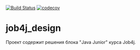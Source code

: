 [![Build Status](https://www.travis-ci.com/AlexeyEsipov/job4j_design.svg?branch=master)](https://www.travis-ci.com/AlexeyEsipov/job4j_design)
[![codecov](https://codecov.io/gh/AlexeyEsipov/job4j_design/branch/master/graph/badge.svg)](https://codecov.io/gh/AlexeyEsipov/job4j_design)

# job4j_design
Проект содержит решения блока "Java Junior" курса Job4j.